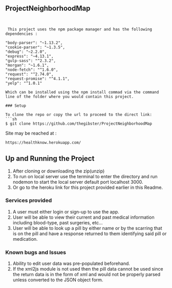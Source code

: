 ## ProjectNeighborhoodMap
``` hello 

 
 This project uses the npm package manager and has the following dependencies :
```
    "body-parser": "~1.13.2",
    "cookie-parser": "~1.3.5",
    "debug": "~2.2.0",
    "express": "~4.13.1",
    "gulp-sass": "^2.3.2",
    "morgan": "~1.6.1",
    "node-fetch": "^1.6.0",
    "request": "^2.74.0",
    "request-promise": "^4.1.1",
    "yelp": "^1.0.1"
```
Which can be installed using the npm install commad via the command line of the folder where you would contain this project.

### Setup

To clone the repo or copy the url to proceed to the direct link:
```sh
$ git clone https://github.com/thegibster/ProjectNeighborhoodMap
```
Site may be reached at :
```sh
https://healthknow.herokuapp.com/
```
## Up and Running the Project
1. After cloning or downloading the zip(unzip)
2. To run on local server use the terminal to enter the directory and run nodemon to start the local server default port localhost 3000.
3. Or go to the heroku link for this project provided earlier in this Readme.

### Services provided
1. A user must either login or sign-up to use the app.
2. User will be able to view their current and past medical information including blood-type, past surgeries, etc... 
3. User will be able to look up a pill by either name or by the scarring that is on the pill and have a response returned to them identifying said pill or medication. 


### Known bugs and Issues
1. Ability to edit user data was pre-populated beforehand.
2. If the xml2js module is not used then the pill data cannot be used since the return data is in the form of xml and would not be properly parsed unless converted to the JSON object form.
